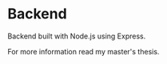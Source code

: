 # **Backend**

Backend built with Node.js using Express.

For more information read my master's thesis.
